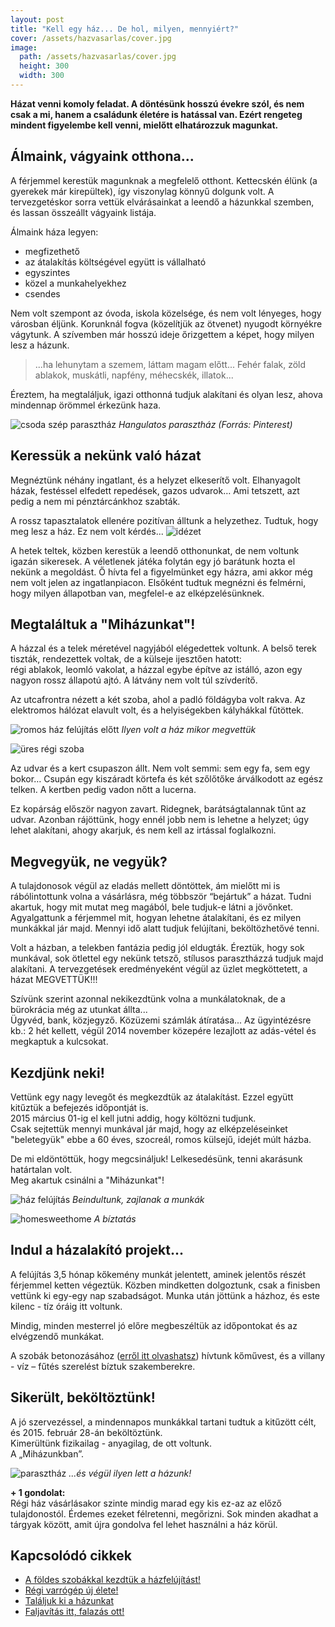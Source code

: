 ```yaml
---
layout: post
title: "Kell egy ház... De hol, milyen, mennyiért?"
cover: /assets/hazvasarlas/cover.jpg
image:
  path: /assets/hazvasarlas/cover.jpg
  height: 300
  width: 300
---
```

 
**Házat venni komoly feladat. A döntésünk hosszú évekre szól, és nem csak a mi, hanem a családunk életére is hatással van. Ezért rengeteg mindent figyelembe kell venni, mielőtt elhatározzuk magunkat.**

## Álmaink, vágyaink otthona...

A férjemmel kerestük magunknak a megfelelő otthont. Kettecskén élünk (a gyerekek már kirepültek), így viszonylag könnyű dolgunk volt. A tervezgetéskor sorra vettük elvárásainkat a leendő a házunkkal szemben, és lassan összeállt vágyaink listája. 

Álmaink háza legyen:

* megfizethető
* az átalakítás költségével együtt is vállalható 
* egyszintes
* közel a munkahelyekhez
* csendes

Nem volt szempont az óvoda, iskola közelsége, és nem volt lényeges, hogy városban éljünk. 
Korunknál fogva (közelítjük az ötvenet) nyugodt környékre vágytunk. 
A szívemben már hosszú ideje őrizgettem a képet, hogy milyen lesz a házunk.  


> ...ha lehunytam a szemem, láttam magam előtt... Fehér falak, zöld ablakok, muskátli, napfény, méhecskék, illatok...


Éreztem, ha megtaláljuk, igazi otthonná tudjuk alakítani és olyan lesz, ahova mindennap örömmel érkezünk haza.

![csoda szép parasztház](/assets/hazvasarlas/1jav2.png)
_Hangulatos parasztház (Forrás: Pinterest)_

## Keressük a nekünk való házat

Megnéztünk néhány ingatlant, és a helyzet elkeserítő volt. Elhanyagolt házak, festéssel elfedett repedések, gazos udvarok… Ami tetszett,  azt pedig a nem mi pénztárcánkhoz szabták.  

A rossz tapasztalatok ellenére pozitívan álltunk a helyzethez. Tudtuk, hogy meg lesz a ház. Ez nem volt kérdés...
![idézet](/assets/hazvasarlas/hazvasarlasidezet1.jpg)

A hetek teltek, közben kerestük a leendő otthonunkat, de nem voltunk igazán sikeresek. 
A véletlenek játéka folytán egy jó barátunk hozta el nekünk a megoldást. Ő hívta fel a figyelmünket egy házra, ami akkor még nem volt jelen az ingatlanpiacon. Elsőként tudtuk megnézni és felmérni, hogy milyen állapotban van, megfelel-e az elképzelésünknek. 

## Megtaláltuk a "Miházunkat"!


A házzal és a telek méretével nagyjából elégedettek voltunk. A belső terek tiszták, rendezettek voltak, de a külseje ijesztően hatott:  
régi ablakok, leomló vakolat, a házzal egybe építve az istálló, azon egy nagyon rossz állapotú ajtó. A látvány nem volt túl szívderítő.

Az utcafrontra nézett a két szoba, ahol a padló földágyba volt rakva. Az elektromos hálózat elavult volt, és a helyiségekben kályhákkal fűtöttek. 

![romos ház felújítás előtt](/assets/hazvasarlas/blogjav.jpg)
_Ilyen volt a ház mikor megvettük_

![üres régi szoba](/assets/hazvasarlas/blogjav2.jpg)


Az udvar és a kert csupaszon állt. Nem volt semmi: sem egy fa, sem egy bokor… Csupán egy kiszáradt körtefa és két szőlőtőke árválkodott az egész telken. A kertben pedig vadon nőtt a lucerna.  

Ez kopárság először nagyon zavart. Ridegnek, barátságtalannak tűnt az udvar. Azonban rájöttünk, hogy ennél jobb nem is lehetne a helyzet; úgy lehet alakítani, ahogy akarjuk, és nem kell az irtással foglalkozni.

## Megvegyük, ne vegyük?

A tulajdonosok végül az eladás mellett döntöttek, ám mielőtt mi is rábólintottunk volna a vásárlásra, még többször “bejártuk” a házat. Tudni akartuk, hogy mit mutat meg magából, bele tudjuk-e látni a jövőnket.  
Agyalgattunk a férjemmel mit, hogyan lehetne átalakítani, és ez milyen munkákkal jár majd. Mennyi idő alatt tudjuk felújítani, beköltözhetővé tenni.  




Volt a házban, a telekben fantázia pedig jól eldugták. Éreztük, hogy sok munkával, sok ötlettel egy nekünk tetsző, stílusos parasztházzá tudjuk majd alakítani. A tervezgetések eredményeként végül az üzlet megköttetett, a házat MEGVETTÜK!!!  


Szívünk szerint azonnal nekikezdtünk volna a munkálatoknak, de a bürokrácia még az utunkat állta...  
Ügyvéd, bank, közjegyző. Közüzemi számlák átíratása... 
Az ügyintézésre kb.: 2 hét kellett, végül 2014 november közepére lezajlott az adás-vétel és megkaptuk a kulcsokat.  


## Kezdjünk neki!


Vettünk egy nagy levegőt és megkezdtük az átalakítást. Ezzel együtt kitűztük a befejezés időpontját is.  
2015 március 01-ig el kell jutni addig, hogy költözni tudjunk.  
Csak sejtettük mennyi munkával jár majd, hogy az elképzeléseinket "beletegyük" ebbe a 60 éves, szocreál, romos külsejű, idejét múlt házba. 

De mi eldöntöttük, hogy megcsináljuk! Lelkesedésünk, tenni akarásunk határtalan volt.   
Meg akartuk csinálni a "Miházunkat"!

![ház felújítás](/assets/hazvasarlas/blogjav3.jpg)
_Beindultunk, zajlanak a munkák_


![homesweethome](/assets/hazvasarlas//blogjav4.jpg)
_A bíztatás_



## Indul a házalakító projekt...


A felújítás 3,5 hónap kőkemény munkát jelentett, aminek jelentős részét férjemmel ketten végeztük. Közben mindketten dolgoztunk, csak a finisben vettünk ki egy-egy nap szabadságot. Munka után jöttünk a házhoz, és este kilenc - tíz óráig itt voltunk.  


Mindig, minden mesterrel jó előre megbeszéltük az időpontokat és az elvégzendő munkákat. 


A szobák betonozásához ([erről itt olvashatsz](/2019-02-12/szobabetonozas)) hívtunk kőművest, és a villany - víz – fűtés szerelést bíztuk szakemberekre.  


## Sikerült, beköltöztünk!

A jó szervezéssel, a mindennapos munkákkal tartani tudtuk a kitűzött célt, és 2015. február 28-án beköltöztünk.  
Kimerültünk fizikailag - anyagilag, de ott voltunk.  
A „Miházunkban”.

![parasztház](/assets/hazvasarlas/mihazunkjav2.jpg)
  _...és végül ilyen lett a házunk!_


**+ 1 gondolat:**  
Régi ház vásárlásakor szinte mindig marad egy kis ez-az az előző tulajdonostól.
Érdemes ezeket félretenni, megőrizni. Sok minden akadhat a tárgyak között, amit újra gondolva fel lehet használni a ház körül.

## Kapcsolódó cikkek
* [A földes szobákkal kezdtük a házfelújítást!](/2019-02-12/szobabetonozas)
* [Régi varrógép új élete!](/2019-02-12/varrogepasztal)
* [Találjuk ki a házunkat](/2019-02-11/találjuk_ki)
* [Faljavítás itt, falazás ott!](/2019-02-18/afalak)


